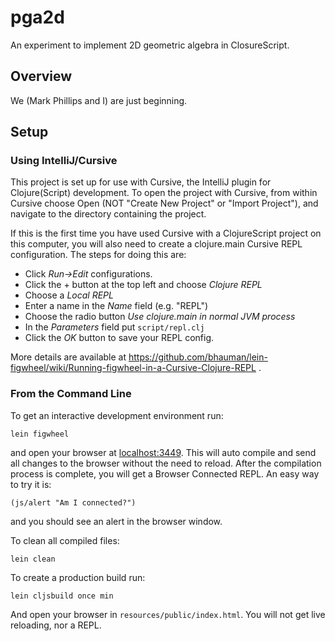 # pga2d

An experiment to implement 2D geometric algebra in ClosureScript.

## Overview

We (Mark Phillips and I) are just beginning.

## Setup

### Using IntelliJ/Cursive

This project is set up for use with Cursive, the IntelliJ plugin for
Clojure(Script) development.  To open the project with Cursive, from
within Cursive choose Open (NOT "Create New Project" or "Import
Project"), and navigate to the directory containing the project.

If this is the first time you have used Cursive with a ClojureScript
project on this computer, you will also need to create a clojure.main
Cursive REPL configuration.  The steps for doing this are:

* Click *Run->Edit* configurations.
* Click the + button at the top left and choose *Clojure REPL*
* Choose a *Local REPL*
* Enter a name in the *Name* field (e.g. "REPL")
* Choose the radio button *Use clojure.main in normal JVM process*
* In the *Parameters* field put `script/repl.clj`
* Click the *OK* button to save your REPL config.

More details are available at
https://github.com/bhauman/lein-figwheel/wiki/Running-figwheel-in-a-Cursive-Clojure-REPL
.


### From the Command Line

To get an interactive development environment run:

    lein figwheel

and open your browser at [localhost:3449](http://localhost:3449/).
This will auto compile and send all changes to the browser without the
need to reload. After the compilation process is complete, you will
get a Browser Connected REPL. An easy way to try it is:

    (js/alert "Am I connected?")

and you should see an alert in the browser window.

To clean all compiled files:

    lein clean

To create a production build run:

    lein cljsbuild once min

And open your browser in `resources/public/index.html`. You will not
get live reloading, nor a REPL. 
